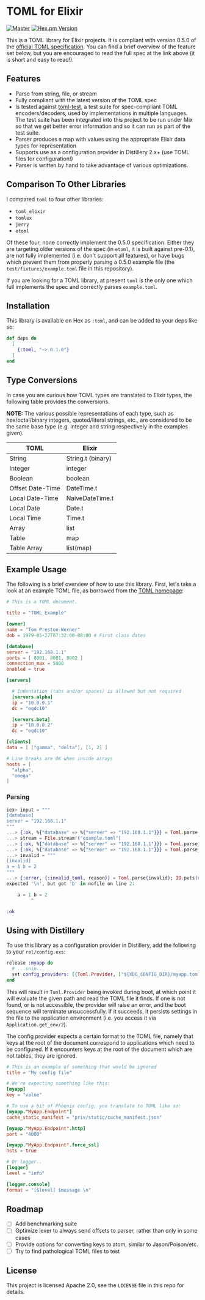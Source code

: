 # TOML for Elixir

[![Master](https://travis-ci.com/bitwalker/toml-elixir.svg?branch=master)](https://travis-ci.org/bitwalker/toml-elixir)
[![Hex.pm Version](http://img.shields.io/hexpm/v/toml.svg?style=flat)](https://hex.pm/packages/toml)

This is a TOML library for Elixir projects. It is compliant with version 0.5.0 of the
[official TOML specification](https://github.com/toml-lang/toml). You can find a
brief overview of the feature set below, but you are encouraged to read the full
spec at the link above (it is short and easy to read!).

## Features

- Parse from string, file, or stream
- Fully compliant with the latest version of the TOML spec
- Is tested against [toml-test](https://github.com/BurntSushi/toml-test), a test
  suite for spec-compliant TOML encoders/decoders, used by implementations in
  multiple languages. The test suite has been integrated into this project to be
  run under Mix so that we get better error information and so it can run as
  part of the test suite.
- Parser produces a map with values using the appropriate Elixir data types for
  representation
- Supports use as a configuration provider in Distillery 2.x+ (use TOML
  files for configuration!)
- Parser is written by hand to take advantage of various optimizations.

## Comparison To Other Libraries

I compared `toml` to four other libraries:

- `toml_elixir`
- `tomlex`
- `jerry`
- `etoml`

Of these four, none correctly implement the 0.5.0 specification. Either they are
targeting older versions of the spec (in `etoml`, it is built against pre-0.1),
are not fully implemented (i.e. don't support all features), or have bugs which
prevent them from properly parsing a 0.5.0 example file (the
`test/fixtures/example.toml` file in this repository).

If you are looking for a TOML library, at present `toml` is the only one which
full implements the spec and correctly parses `example.toml`.

## Installation

This library is available on Hex as `:toml`, and can be added to your deps like so:

```elixir
def deps do
  [
    {:toml, "~> 0.1.0"}
  ]
end
```

## Type Conversions

In case you are curious how TOML types are translated to Elixir types, the
following table provides the conversions.

**NOTE:** The various possible representations of each type, such as
hex/octal/binary integers, quoted/literal strings, etc., are considered to be
the same base type (e.g. integer and string respectively in the examples given).

| TOML | Elixir |
|-------|-------|
| String | String.t (binary) |
| Integer | integer |
| Boolean | boolean |
| Offset Date-Time | DateTime.t |
| Local Date-Time | NaiveDateTime.t |
| Local Date | Date.t |
| Local Time | Time.t |
| Array | list |
| Table | map |
| Table Array | list(map) |

## Example Usage

The following is a brief overview of how to use this library. First, let's take
a look at an example TOML file, as borrowed from the [TOML
homepage](https://github.com/toml-lang/toml):

``` toml
# This is a TOML document.

title = "TOML Example"

[owner]
name = "Tom Preston-Werner"
dob = 1979-05-27T07:32:00-08:00 # First class dates

[database]
server = "192.168.1.1"
ports = [ 8001, 8001, 8002 ]
connection_max = 5000
enabled = true

[servers]

  # Indentation (tabs and/or spaces) is allowed but not required
  [servers.alpha]
  ip = "10.0.0.1"
  dc = "eqdc10"

  [servers.beta]
  ip = "10.0.0.2"
  dc = "eqdc10"

[clients]
data = [ ["gamma", "delta"], [1, 2] ]

# Line breaks are OK when inside arrays
hosts = [
  "alpha",
  "omega"
]
```

### Parsing

```elixir
iex> input = """
[database]
server = "192.168.1.1"
"""
...> {:ok, %{"database" => %{"server" => "192.168.1.1"}}} = Toml.parse(input)
...> stream = File.stream!("example.toml")
...> {:ok, %{"database" => %{"server" => "192.168.1.1"}}} = Toml.parse_stream(stream)
...> {:ok, %{"database" => %{"server" => "192.168.1.1"}}} = Toml.parse_file("example.toml")
...> invalid = """
[invalid]
a = 1 b = 2
"""
...> {:error, {:invalid_toml, reason}} = Toml.parse(invalid); IO.puts(reason)
expected '\n', but got 'b' in nofile on line 2:

    a = 1 b = 2
         ^

:ok
```

## Using with Distillery

To use this library as a configuration provider in Distillery, add the following
to your `rel/config.exs`:

``` elixir
release :myapp do
  # ...snip...
  set config_providers: [{Toml.Provider, ["${XDG_CONFIG_DIR}/myapp.toml"]}]
end
```

This will result in `Toml.Provider` being invoked during boot, at which point it
will evaluate the given path and read the TOML file it finds. If one is not
found, or is not accessible, the provider will raise an error, and the boot
sequence will terminate unsuccessfully. If it succeeds, it persists settings in
the file to the application environment (i.e. you access it via
`Application.get_env/2`).

The config provider expects a certain format to the TOML file, namely that keys
at the root of the document correspond to applications which need to be configured.
If it encounters keys at the root of the document which are not tables, they are ignored.

``` toml
# This is an example of something that would be ignored
title = "My config file"

# We're expecting something like this:
[myapp]
key = "value"

# To use a bit of Phoenix config, you translate to TOML like so:
[myapp."MyApp.Endpoint"]
cache_static_manifest = "priv/static/cache_manifest.json"

[myapp."MyApp.Endpoint".http]
port = "4000"

[myapp."MyApp.Endpoint".force_ssl]
hsts = true

# Or logger..
[logger]
level = "info"

[logger.console]
format = "[$level] $message \n"
```

## Roadmap

- [ ] Add benchmarking suite
- [ ] Optimize lexer to always send offsets to parser, rather than only in some cases
- [ ] Provide options for converting keys to atom, similar to Jason/Poison/etc.
- [ ] Try to find pathological TOML files to test

## License

This project is licensed Apache 2.0, see the `LICENSE` file in this repo for details.
